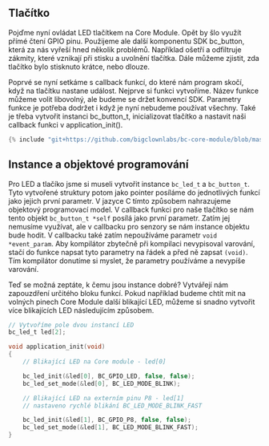 
## Tlačítko ##

Pojďme nyní ovládat LED tlačítkem na Core Module.
Opět by šlo využít přímé čtení GPIO pinu.
Použijeme ale další komponentu SDK bc_button, která za nás vyřeší hned několik problémů.
Například ošetří a odfiltruje zákmity, které vznikají při stisku a uvolnění tlačítka.
Dále můžeme zjistit, zda tlačítko bylo stisknuto krátce, nebo dlouze.

Poprvé se nyní setkáme s callback funkcí, do které nám program skočí, když na tlačítku nastane událost.
Nejprve si funkci vytvoříme.
Název funkce můžeme volit libovolný, ale budeme se držet konvencí SDK.
Parametry funkce je potřeba dodržet i když je nyní nebudeme používat všechny.
Také je třeba vytvořit instanci bc_button_t, inicializovat tlačítko a nastavit naši callback funkci v application_init().

``` C
{% include "git+https://github.com/bigclownlabs/bc-core-module/blob/master/examples/led-on-off/application.c" %}
```

## Instance a objektové programování ##

Pro LED a tlačíko jsme si museli vytvořit instance `bc_led_t` a `bc_button_t`.
Tyto vytvořené struktury potom jako pointer posíláme do jednotlivých funkcí jako jejich první parametr.
V jazyce C tímto způsobem nahrazujeme objektový programovací model.
V callback funkci pro naše tlačítko se nám tento objekt `bc_button_t *self` posílá jako první parametr.
Zatím jej nemusíme využívat, ale v callbacku pro senzory se nám instance objektu bude hodit.
V callbacku také zatím nepoužíváme parametr `void *event_param`.
Aby kompilátor zbytečně při kompilaci nevypisoval varování, stačí do funkce napsat tyto parametry na řádek a před ně zapsat `(void)`.
Tím kompilátor donutíme si myslet, že parametry používáme a nevypíše varování.

Teď se možná zeptáte, k čemu jsou instance dobré?
Vytvářejí nám zapouzdření určitého bloku funkcí.
Pokud například budeme chtít mit na volných pinech Core Module další blikající LED, můžeme si snadno vytvořit více blikajících LED následujícím způsobem.

``` C
// Vytvoříme pole dvou instancí LED
bc_led_t led[2];

void application_init(void)
{
    // Blikající LED na Core module - led[0]

    bc_led_init(&led[0], BC_GPIO_LED, false, false);
    bc_led_set_mode(&led[0], BC_LED_MODE_BLINK);

    // Blikající LED na externím pinu P8 - led[1]
    // nastaveno rychlé blikání BC_LED_MODE_BLINK_FAST

    bc_led_init(&led[1], BC_GPIO_P8, false, false);
    bc_led_set_mode(&led[1], BC_LED_MODE_BLINK_FAST);
}
```
